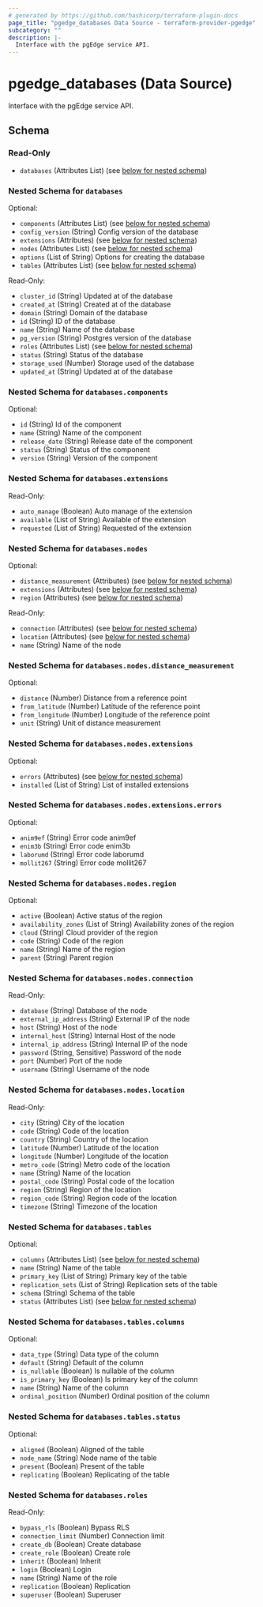 ```yaml
---
# generated by https://github.com/hashicorp/terraform-plugin-docs
page_title: "pgedge_databases Data Source - terraform-provider-pgedge"
subcategory: ""
description: |-
  Interface with the pgEdge service API.
---
```


# pgedge_databases (Data Source)

Interface with the pgEdge service API.



<!-- schema generated by tfplugindocs -->
## Schema

### Read-Only

- `databases` (Attributes List) (see [below for nested schema](#nestedatt--databases))

<a id="nestedatt--databases"></a>
### Nested Schema for `databases`

Optional:

- `components` (Attributes List) (see [below for nested schema](#nestedatt--databases--components))
- `config_version` (String) Config version of the database
- `extensions` (Attributes) (see [below for nested schema](#nestedatt--databases--extensions))
- `nodes` (Attributes List) (see [below for nested schema](#nestedatt--databases--nodes))
- `options` (List of String) Options for creating the database
- `tables` (Attributes List) (see [below for nested schema](#nestedatt--databases--tables))

Read-Only:

- `cluster_id` (String) Updated at of the database
- `created_at` (String) Created at of the database
- `domain` (String) Domain of the database
- `id` (String) ID of the database
- `name` (String) Name of the database
- `pg_version` (String) Postgres version of the database
- `roles` (Attributes List) (see [below for nested schema](#nestedatt--databases--roles))
- `status` (String) Status of the database
- `storage_used` (Number) Storage used of the database
- `updated_at` (String) Updated at of the database

<a id="nestedatt--databases--components"></a>
### Nested Schema for `databases.components`

Optional:

- `id` (String) Id of the component
- `name` (String) Name of the component
- `release_date` (String) Release date of the component
- `status` (String) Status of the component
- `version` (String) Version of the component


<a id="nestedatt--databases--extensions"></a>
### Nested Schema for `databases.extensions`

Read-Only:

- `auto_manage` (Boolean) Auto manage of the extension
- `available` (List of String) Available of the extension
- `requested` (List of String) Requested of the extension


<a id="nestedatt--databases--nodes"></a>
### Nested Schema for `databases.nodes`

Optional:

- `distance_measurement` (Attributes) (see [below for nested schema](#nestedatt--databases--nodes--distance_measurement))
- `extensions` (Attributes) (see [below for nested schema](#nestedatt--databases--nodes--extensions))
- `region` (Attributes) (see [below for nested schema](#nestedatt--databases--nodes--region))

Read-Only:

- `connection` (Attributes) (see [below for nested schema](#nestedatt--databases--nodes--connection))
- `location` (Attributes) (see [below for nested schema](#nestedatt--databases--nodes--location))
- `name` (String) Name of the node

<a id="nestedatt--databases--nodes--distance_measurement"></a>
### Nested Schema for `databases.nodes.distance_measurement`

Optional:

- `distance` (Number) Distance from a reference point
- `from_latitude` (Number) Latitude of the reference point
- `from_longitude` (Number) Longitude of the reference point
- `unit` (String) Unit of distance measurement


<a id="nestedatt--databases--nodes--extensions"></a>
### Nested Schema for `databases.nodes.extensions`

Optional:

- `errors` (Attributes) (see [below for nested schema](#nestedatt--databases--nodes--extensions--errors))
- `installed` (List of String) List of installed extensions

<a id="nestedatt--databases--nodes--extensions--errors"></a>
### Nested Schema for `databases.nodes.extensions.errors`

Optional:

- `anim9ef` (String) Error code anim9ef
- `enim3b` (String) Error code enim3b
- `laborumd` (String) Error code laborumd
- `mollit267` (String) Error code mollit267



<a id="nestedatt--databases--nodes--region"></a>
### Nested Schema for `databases.nodes.region`

Optional:

- `active` (Boolean) Active status of the region
- `availability_zones` (List of String) Availability zones of the region
- `cloud` (String) Cloud provider of the region
- `code` (String) Code of the region
- `name` (String) Name of the region
- `parent` (String) Parent region


<a id="nestedatt--databases--nodes--connection"></a>
### Nested Schema for `databases.nodes.connection`

Read-Only:

- `database` (String) Database of the node
- `external_ip_address` (String) External IP of the node
- `host` (String) Host of the node
- `internal_host` (String) Internal Host of the node
- `internal_ip_address` (String) Internal IP of the node
- `password` (String, Sensitive) Password of the node
- `port` (Number) Port of the node
- `username` (String) Username of the node


<a id="nestedatt--databases--nodes--location"></a>
### Nested Schema for `databases.nodes.location`

Read-Only:

- `city` (String) City of the location
- `code` (String) Code of the location
- `country` (String) Country of the location
- `latitude` (Number) Latitude of the location
- `longitude` (Number) Longitude of the location
- `metro_code` (String) Metro code of the location
- `name` (String) Name of the location
- `postal_code` (String) Postal code of the location
- `region` (String) Region of the location
- `region_code` (String) Region code of the location
- `timezone` (String) Timezone of the location



<a id="nestedatt--databases--tables"></a>
### Nested Schema for `databases.tables`

Optional:

- `columns` (Attributes List) (see [below for nested schema](#nestedatt--databases--tables--columns))
- `name` (String) Name of the table
- `primary_key` (List of String) Primary key of the table
- `replication_sets` (List of String) Replication sets of the table
- `schema` (String) Schema of the table
- `status` (Attributes List) (see [below for nested schema](#nestedatt--databases--tables--status))

<a id="nestedatt--databases--tables--columns"></a>
### Nested Schema for `databases.tables.columns`

Optional:

- `data_type` (String) Data type of the column
- `default` (String) Default of the column
- `is_nullable` (Boolean) Is nullable of the column
- `is_primary_key` (Boolean) Is primary key of the column
- `name` (String) Name of the column
- `ordinal_position` (Number) Ordinal position of the column


<a id="nestedatt--databases--tables--status"></a>
### Nested Schema for `databases.tables.status`

Optional:

- `aligned` (Boolean) Aligned of the table
- `node_name` (String) Node name of the table
- `present` (Boolean) Present of the table
- `replicating` (Boolean) Replicating of the table



<a id="nestedatt--databases--roles"></a>
### Nested Schema for `databases.roles`

Read-Only:

- `bypass_rls` (Boolean) Bypass RLS
- `connection_limit` (Number) Connection limit
- `create_db` (Boolean) Create database
- `create_role` (Boolean) Create role
- `inherit` (Boolean) Inherit
- `login` (Boolean) Login
- `name` (String) Name of the role
- `replication` (Boolean) Replication
- `superuser` (Boolean) Superuser
